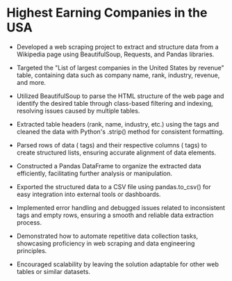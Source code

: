 # Highest Earning Companies in the USA

- Developed a web scraping project to extract and structure data from a Wikipedia page using BeautifulSoup, Requests, and Pandas libraries.

- Targeted the "List of largest companies in the United States by revenue" table, containing data such as company name, rank, industry, revenue, and more.

- Utilized BeautifulSoup to parse the HTML structure of the web page and identify the desired table through class-based filtering and indexing, resolving issues caused by multiple tables.

- Extracted table headers (rank, name, industry, etc.) using the <th> tags and cleaned the data with Python's .strip() method for consistent formatting.

- Parsed rows of data (<tr> tags) and their respective columns (<td> tags) to create structured lists, ensuring accurate alignment of data elements.

- Constructed a Pandas DataFrame to organize the extracted data efficiently, facilitating further analysis or manipulation.

- Exported the structured data to a CSV file using pandas.to_csv() for easy integration into external tools or dashboards.

- Implemented error handling and debugged issues related to inconsistent tags and empty rows, ensuring a smooth and reliable data extraction process.

- Demonstrated how to automate repetitive data collection tasks, showcasing proficiency in web scraping and data engineering principles.

- Encouraged scalability by leaving the solution adaptable for other web tables or similar datasets.
